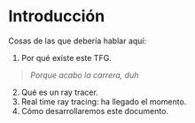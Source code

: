 # Introducción

Cosas de las que debería hablar aquí:

1. Por qué existe este TFG.

> *Porque acabo la carrera, duh*

2. Qué es un ray tracer.
3. Real time ray tracing: ha llegado el momento.
4. Cómo desarrollaremos este documento.